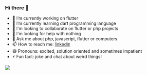 ### Hi there 👋

- 🔭 I’m currently working on flutter 
- 🌱 I’m currently learning dart programming language
- 👯 I'm looking to collaborate on flutter or php projects
- 🤔 I'm looking for help with nothing
- 💬 Ask me about php, javascript, flutter or computers
- 📫 How to reach me: [linkedin](http://linkedin.com/in/ahmeterdgn)
- 😄 Pronouns: excited, solution oriented and sometimes impatient
- ⚡ Fun fact: joke and chat about weird things!



![](https://komarev.com/ghpvc/?username=ahmeterdgn)
